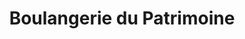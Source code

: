 ---
title: "Boulangerie du Patrimoine"
url: /noyal-muzillac/boulangerie-du-patrimoine/
shop: boulangerie
---